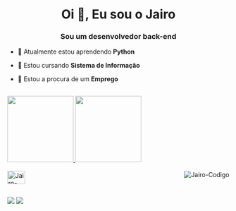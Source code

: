 <h1 align="center">Oi 👋, Eu sou o Jairo</h1>
<h3 align="center">Sou um desenvolvedor back-end</h3>






- 🔭 Atualmente estou aprendendo **Python**

- 🌱 Estou cursando **Sistema de Informação**

- 🤝 Estou a procura de um **Emprego**


##


<div>
<a href="https://github.com/spJairo">
<img height="150em" src="https://github-readme-stats.vercel.app/api?username=spJairo&show_icons=true&theme=midnight-purple&include_all_commits=true%count_private=true"/>
<img height="150em" src="https://github-readme-stats.vercel.app/api/top-langs/?username=spJairo&layout=compact&langs_count=16&theme=midnight-purple"/>
</div>

<div style="display: inline_block"><br>
<img align="center" alt="Jairo-Python" height="30" width="40" src="https://cdn.jsdelivr.net/gh/devicons/devicon/icons/python/python-original.svg" />
<img align="right" alt="Jairo-Codigo" src="https://c.tenor.com/GfSX-u7VGM4AAAAM/coding.gif">
</div>

##

<div>
<a href="https://www.linkedin.com/in/souzajairo" target="_blank"><img src="https://img.shields.io/badge/LinkedIn-0077B5?style=for-the-badge&logo=linkedin&logoColor=white" target="_blanck"></a>
<a href="mailto:souzajairo99@gmail.com"><img src="https://img.shields.io/badge/Gmail-D14836?style=for-the-badge&logo=gmail&logoColor=white" target="_blank"></a>
</div>










